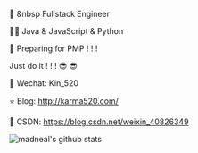 
👷  &nbsp Fullstack Engineer

👨‍💻  Java & JavaScript & Python

👔  Preparing for PMP ! ! !

Just do it ! ! ! 😎 😎

🐧  Wechat: Kin_520

⭐️  Blog: http://karma520.com/

🎯  CSDN: https://blog.csdn.net/weixin_40826349

![madneal's github stats](https://github-readme-stats.vercel.app/api?username=kay-520&show_icons=true&theme=radical) 
